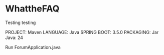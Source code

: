 # WhattheFAQ
Testing testing

PROJECT: Maven
LANGUAGE: Java
SPRING BOOT: 3.5.0
PACKAGING: Jar
Java: 24

Run ForumApplication.java 

